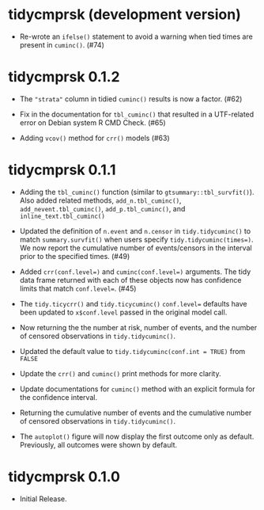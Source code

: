 # tidycmprsk (development version)

* Re-wrote an `ifelse()` statement to avoid a warning when tied times are present in `cuminc()`. (#74)

# tidycmprsk 0.1.2

* The `"strata"` column in tidied `cuminc()` results is now a factor. (#62)

* Fix in the documentation for `tbl_cuminc()` that resulted in a UTF-related error on Debian system R CMD Check. (#65)

* Adding `vcov()` method for `crr()` models (#63)

# tidycmprsk 0.1.1

* Adding the `tbl_cuminc()` function (similar to `gtsummary::tbl_survfit()`). Also added related methods, `add_n.tbl_cuminc()`, `add_nevent.tbl_cuminc()`, `add_p.tbl_cuminc()`, and `inline_text.tbl_cuminc()`

* Updated the definition of `n.event` and `n.censor` in `tidy.tidycuminc()` to match `summary.survfit()` when users specify `tidy.tidycuminc(times=)`. We now report the cumulative number of events/censors in the interval prior to the specified times. (#49)

* Added `crr(conf.level=)` and `cuminc(conf.level=)` arguments. The tidy data frame returned with each of these objects now has confidence limits that match `conf.level=`. (#45)

* The `tidy.ticycrr()` and `tidy.ticycuminc()` `conf.level=` defaults have been updated to `x$conf.level` passed in the original model call.

* Now returning the the number at risk, number of events, and the number of censored observations in `tidy.tidycuminc()`.

* Updated the default value to `tidy.tidycuminc(conf.int = TRUE)` from `FALSE`

* Update the `crr()` and `cuminc()` print methods for more clarity.

* Update documentations for `cuminc()` method with an explicit formula for the confidence interval.

* Returning the cumulative number of events and the cumulative number of censored observations in `tidy.tidycuminc()`.

* The `autoplot()` figure will now display the first outcome only as default. Previously, all outcomes were shown by default. 

# tidycmprsk 0.1.0

* Initial Release.
